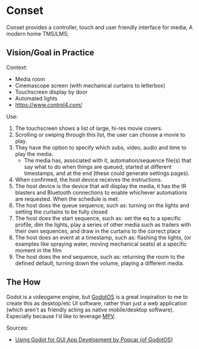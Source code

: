 # Conset
Conset provides a controller, touch and user friendly interface for media; A modern home TMS/LMS;

## Vision/Goal in Practice
Context: 
- Media room
 - Cinemascope screen (with mechanical curtains to letterbox)
 - Touchscreen display by door
 - Automated lights
 - https://www.control4.com/

Use:
1. The touchscreen shows a list of large, hi-res movie covers.
2. Scrolling or swiping through this list, the user can choose a movie to play.
3. They have the option to specify which subs, video, audio and time to play the media.
    - The media has, associated with it, automation/sequence file(s) that say what to do when things are queued, started at different timestamps, and at the end (these could generate settings pages).
4. When confirmed, the host device receives the instructions.
5. The host device is the device that will display the media, it has the IR blasters and Bluetooth connections to enable whichever automations are requested. When the schedule is met:
6. The host does the queue sequence, such as: turning on the lights and setting the curtains to be fully closed
7. The host does the start sequence, such as: set the eq to a specific profile, dim the lights, play a series of other media such as trailers with their own sequences, and draw in the curtains to the correct place 
8. The host does an event at a timestamp, such as: flashing the lights, (or examples like spraying water, moving mechanical seats) at a specific moment in the film
9. The host does the end sequence, such as: returning the room to the defined default, turning down the volume, playing a different media.

## The How
Godot is a videogame engine, but [GodotOS](https://popcar.bearblog.dev/using-godot-for-gui-app-development/) is a great inspiration to me to create this as desktop/etc UI software, rather than just a web application (which aren't as friendly acting as native mobile/desktop software). Especially because I'd like to leverage [MPV](https://popcar.bearblog.dev/using-godot-for-gui-app-development/).

Sources:
- [Using Godot for GUI App Development by Popcar (of GodotOS)](https://popcar.bearblog.dev/using-godot-for-gui-app-development/)
